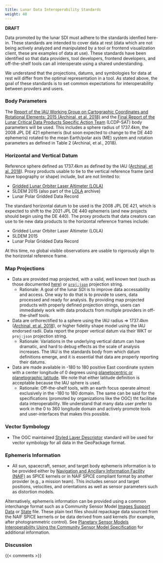 ```yaml
---
title: Lunar Data Interoperability Standards
weight: 40
---
```


**DRAFT**

Data promoted by the lunar SDI must adhere to the standards idenfied here-in. These standards are intended to cover data at rest (data which are not being actively analyzed and manipulated by a tool or frontend visualization client, these are examples of data at use). These standards have been identified so that data providers, tool developers, frontend developers, and off-the-shelf tools can all interoperate using a shared understanding.

We understand that the projections, datums, and symbologies for data at rest will differ from the optimal representation in a tool. As stated above, the goal of these standards is to set common expectations for interoperability between provders and users.

### Body Parameters
The [Report of the IAU Working Group on Cartographic Coordinates and Rotational Elements: 2015 (Archinal, et al. 2018)](https://doi.org/10.1007/s10569-017-9805-5) and the [Final Report of the Lunar Critical Data Products Specific Action Team](https://www.lpi.usra.edu/mapsit/standup-committees/LCDP-SAT-REPORT-20211110.pdf) (LCDP-SAT) body parameters will be used. This includes a sphere radius of 1737.4km, the 2008 JPL DE 421 ephemeris (but soon expected to change to the DE 440 ephemeris) rotated to the mean Earth/polar axis (ME) system and rotation parameters as defined in Table 2 (Archinal, et al., 2018).

### Horizontal and Vertical Datum
Reference sphere defined as 1737.4km as defined by the IAU ([Archinal, et al. 2018](https://doi.org/10.1007/s10569-017-9805-5)). Proxy products usable to tie to the vertical reference frame (and have topography or shape) include, but are not limited to:
- [Gridded Lunar Orbiter Laser Altimeter (LOLA)](https://doi.org/10.17189/1520642)
- SLDEM 2015 (also part of the [LOLA](https://doi.org/10.17189/1520642) archive)
- Lunar Polar Gridded Data Record

The standard horizontal datum to be used is the 2008 JPL DE 421, which is expected to shift to the 2021 JPL DE 440 ephemeris (and new projects should begin using the DE 440). The proxy products that data creators can use to tie new data products to the horizontal reference frames include:
- Gridded Lunar Orbiter Laser Altimeter (LOLA) 
- SLDEM 2015
- Lunar Polar Gridded Data Record

At this time, no global visible observations are usable to rigorously align to the horizontal reference frame.

### Map Projections
- Data are provided map projected, with a valid, well known text (such as those documented [here](http://voparis-vespa-crs.obspm.fr:8080/web/moon.html)) or [`proj:json`](https://proj.org/specifications/projjson.html) projection string.
  - Rationale: A goal of the lunar SDI is to improve data accessability and access. One way to do that is to provide to users, data processed and ready for analysis. By providing map projected products with properly defined projection strings, users can immediately work with data products from multiple providers in off-the-shelf tools.
- Data are orthorectified to a sphere using the IAU radius => 1737.4km ([Archinal, et al. 2018](https://doi.org/10.1007/s10569-017-9805-5)), or higher fidelity shape model using the IAU endorsed radii. Data report the proper vertical datum via their WKT or `proj:json` projection string.
  - Rationale: Variations in the underlying vertical datum can have dramatic, and hard to debug effects as the scale of analysis increases. The IAU is the standards body from which datum definitions emerge, and it is essential that data are properly reporting their datums.
- Data are made available in -180 to 180 positive East coordinate system with a center longitude of 0 degrees using [planetocentric or planetographic latitude](https://proj.org/en/9.3/operations/conversions/geoc.html). We note that either latitude definition is acceptable because the IAU sphere is used.
  - Rationale: Off-the-shelf tools, with an earth focus operate almost exclusively in the -180 to 180 domain. The same can be said for the specifications (promoted by organizations like the OGC) tht facilitate data interoperability. We understand that many data user prefer to work in the 0 to 360 longitude domain and actively promote tools and user-interfaces that makes this possible. 

### Vector Symbology
- The OGC maintained [Styled Layer Descriptor](https://www.ogc.org/standards/sld) standard will be used for vector symbology for all data in the GeoPackage format.

### Ephemeris Information
- All sun, spacecraft, sensor, and target body ephemeris information is to be provided either by [Navigation and Ancillary Information Facility (NAIF)](https://naif.jpl.nasa.gov/naif/) as SPICE kernels or in NAIF SPICE compliant format by another provider (e.g., a mission team). This includes sensor and target positions, velocities, and orientations as well as sensor parameters such as distortion models.

Alternatively, ephemeris information can be provided using a common interchange format such as a Community Sensor Model [Images Support Data]() or [State]() file. These plain text files should repackage data sourced from the NAIF SPICE kernerls or be data derived from said kernels (for example, after photogrammetric control). See [Planetary Sensor Models Interoperability Using the Community Sensor Model Specification](https://agupubs.onlinelibrary.wiley.com/doi/full/10.1029/2019EA000713) for additional information.

### Discussion

{{< comments >}}
